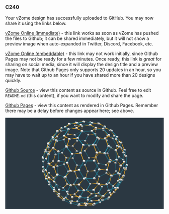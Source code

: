 ### C240

Your vZome design has successfully uploaded to GitHub.  You may now share it using the links below.

[vZome Online (immediate)][1] - this link works as soon as vZome has pushed the files to Github; it can be shared immediately, but it will not show a preview image when auto-expanded in Twitter, Discord, Facebook, etc.

[vZome Online (embeddable)][2] - this link may not work initially, since Github Pages may not be ready for a few minutes.  Once ready, this link is *great* for sharing on social media, since it will display the design title and a preview image.  Note that Github Pages only supports 20 updates in an hour, so you may have to wait up to an hour if you have shared more than 20 designs quickly.

[Github Source][3] - view this content as source in Github.  Feel free to edit `README.md` (this content), if you want to modify and share the page.

[Github Pages][4] - view this content as rendered in Github Pages.  Remember there may be a delay before changes appear here; see above.

![Image](C240.png)

[1]: https://vzome.com/app/?url=https://raw.githubusercontent.com/vorth/vzome-sharing/main/2021/06/28/18-48-02/C240.vZome
[2]: https://vzome.com/app/embed.py?url=https://vorth.github.io/vzome-sharing/2021/06/28/18-48-02/C240.vZome
[3]: https://github.com/vorth/vzome-sharing/tree/main/2021/06/28/18-48-02/
[4]: https://vorth.github.io/vzome-sharing/2021/06/28/18-48-02/
